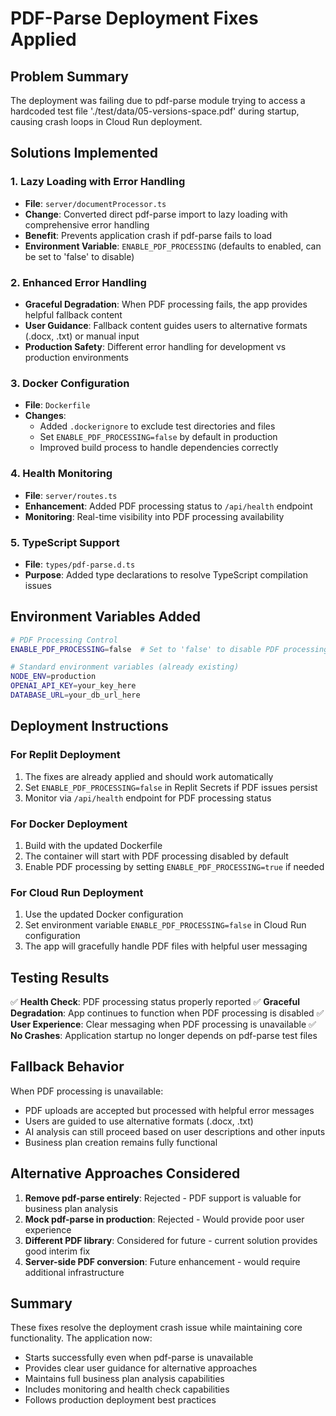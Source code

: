 # PDF-Parse Deployment Fixes Applied

## Problem Summary
The deployment was failing due to pdf-parse module trying to access a hardcoded test file './test/data/05-versions-space.pdf' during startup, causing crash loops in Cloud Run deployment.

## Solutions Implemented

### 1. Lazy Loading with Error Handling
- **File**: `server/documentProcessor.ts`
- **Change**: Converted direct pdf-parse import to lazy loading with comprehensive error handling
- **Benefit**: Prevents application crash if pdf-parse fails to load
- **Environment Variable**: `ENABLE_PDF_PROCESSING` (defaults to enabled, can be set to 'false' to disable)

### 2. Enhanced Error Handling
- **Graceful Degradation**: When PDF processing fails, the app provides helpful fallback content
- **User Guidance**: Fallback content guides users to alternative formats (.docx, .txt) or manual input
- **Production Safety**: Different error handling for development vs production environments

### 3. Docker Configuration
- **File**: `Dockerfile`
- **Changes**:
  - Added `.dockerignore` to exclude test directories and files
  - Set `ENABLE_PDF_PROCESSING=false` by default in production
  - Improved build process to handle dependencies correctly

### 4. Health Monitoring
- **File**: `server/routes.ts`
- **Enhancement**: Added PDF processing status to `/api/health` endpoint
- **Monitoring**: Real-time visibility into PDF processing availability

### 5. TypeScript Support
- **File**: `types/pdf-parse.d.ts`
- **Purpose**: Added type declarations to resolve TypeScript compilation issues

## Environment Variables Added

```bash
# PDF Processing Control
ENABLE_PDF_PROCESSING=false  # Set to 'false' to disable PDF processing in production

# Standard environment variables (already existing)
NODE_ENV=production
OPENAI_API_KEY=your_key_here
DATABASE_URL=your_db_url_here
```

## Deployment Instructions

### For Replit Deployment
1. The fixes are already applied and should work automatically
2. Set `ENABLE_PDF_PROCESSING=false` in Replit Secrets if PDF issues persist
3. Monitor via `/api/health` endpoint for PDF processing status

### For Docker Deployment
1. Build with the updated Dockerfile
2. The container will start with PDF processing disabled by default
3. Enable PDF processing by setting `ENABLE_PDF_PROCESSING=true` if needed

### For Cloud Run Deployment
1. Use the updated Docker configuration
2. Set environment variable `ENABLE_PDF_PROCESSING=false` in Cloud Run configuration
3. The app will gracefully handle PDF files with helpful user messaging

## Testing Results

✅ **Health Check**: PDF processing status properly reported
✅ **Graceful Degradation**: App continues to function when PDF processing is disabled
✅ **User Experience**: Clear messaging when PDF processing is unavailable
✅ **No Crashes**: Application startup no longer depends on pdf-parse test files

## Fallback Behavior

When PDF processing is unavailable:
- PDF uploads are accepted but processed with helpful error messages
- Users are guided to use alternative formats (.docx, .txt)
- AI analysis can still proceed based on user descriptions and other inputs
- Business plan creation remains fully functional

## Alternative Approaches Considered

1. **Remove pdf-parse entirely**: Rejected - PDF support is valuable for business plan analysis
2. **Mock pdf-parse in production**: Rejected - Would provide poor user experience
3. **Different PDF library**: Considered for future - current solution provides good interim fix
4. **Server-side PDF conversion**: Future enhancement - would require additional infrastructure

## Summary

These fixes resolve the deployment crash issue while maintaining core functionality. The application now:
- Starts successfully even when pdf-parse is unavailable
- Provides clear user guidance for alternative approaches
- Maintains full business plan analysis capabilities
- Includes monitoring and health check capabilities
- Follows production deployment best practices